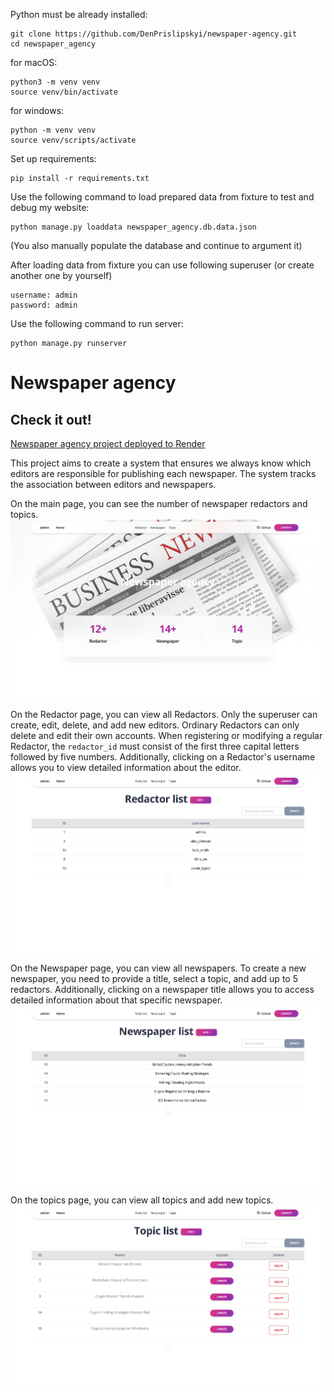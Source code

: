 Python must be already installed:

```shell
git clone https://github.com/DenPrislipskyi/newspaper-agency.git
cd newspaper_agency
```
for macOS:
```shell
python3 -m venv venv
source venv/bin/activate
```

for windows:
```shell
python -m venv venv
source venv/scripts/activate
```

Set up requirements:
```shell
pip install -r requirements.txt
```


Use the following command to load prepared data from fixture to test and debug my website:
```shell
python manage.py loaddata newspaper_agency.db.data.json
```
(You also manually populate the database and continue to argument it)

After loading data from fixture you can use following superuser (or create another one by yourself)
```shell
username: admin
password: admin
```

Use the following command to run server:
```shell
python manage.py runserver
```

# Newspaper agency

## Check it out!

[Newspaper agency project deployed to Render]()


This project aims to create a system that ensures we always know which editors are responsible 
for publishing each newspaper. The system tracks the association between editors and newspapers.


On the main page, you can see the number of newspaper redactors and topics.
![Index Page](photo_readme/index_page.png)

On the Redactor page, you can view all Redactors. Only the superuser can create, edit, delete, and add new editors.
Ordinary Redactors can only delete and edit their own accounts. When registering or modifying a regular Redactor,
the ```redactor_id``` must consist of the first three capital letters followed by five numbers. 
Additionally, clicking on a Redactor's username allows you to view detailed information about the editor.
![Redactor list](photo_readme/redactor_list.png)

On the Newspaper page, you can view all newspapers. To create a new newspaper,
you need to provide a title, select a topic, and add up to 5 redactors. 
Additionally, clicking on a newspaper title allows you to access detailed information about that specific newspaper.
![Newspaper list](photo_readme/newspaper_list.png)

On the topics page, you can view all topics and add new topics.
![Topic list](photo_readme/topic_list.png)
